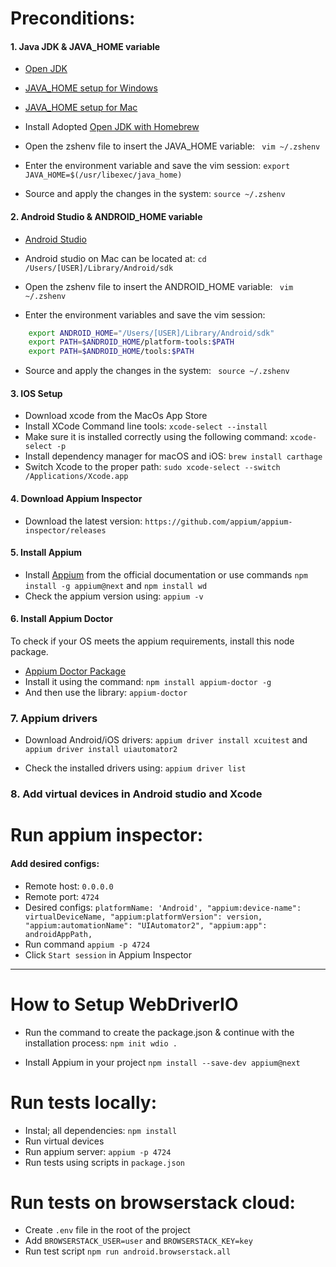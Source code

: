 # Preconditions:

#### 1. Java JDK & JAVA_HOME variable

* [Open JDK](https://openjdk.org)
* [JAVA_HOME setup for Windows](https://confluence.atlassian.com/doc/setting-the-java_home-variable-in-windows-8895.html)
* [JAVA_HOME setup for Mac](https://mkyong.com/java/how-to-set-java_home-environment-variable-on-mac-os-x/)

* Install Adopted [Open JDK with Homebrew](https://formulae.brew.sh/cask/adoptopenjdk)
* Open the zshenv file to insert the JAVA_HOME variable: ` vim ~/.zshenv`
* Enter the environment variable and save the vim session: `export JAVA_HOME=$(/usr/libexec/java_home)`
* Source and apply the changes in the system: `source ~/.zshenv`

#### 2. Android Studio & ANDROID_HOME variable

* [Android Studio](https://developer.android.com/studio?hl=es-419&gclsrc=aw.ds&gclid=Cj0KCQjwyOuYBhCGARIsAIdGQRNrDv20QvoOy_-I5E1LoZdOLu3nvhlwX_7EjPeHcE1kGQNNcIVOme0aAqckEALw_wcB)

* Android studio on Mac can be located at: `cd /Users/[USER]/Library/Android/sdk`
* Open the zshenv file to insert the ANDROID_HOME variable: ` vim ~/.zshenv`
* Enter the environment variables and save the vim session:
```bash
    export ANDROID_HOME="/Users/[USER]/Library/Android/sdk"
    export PATH=$ANDROID_HOME/platform-tools:$PATH
    export PATH=$ANDROID_HOME/tools:$PATH
```
* Source and apply the changes in the system: ` source ~/.zshenv`

#### 3. IOS Setup
* Download xcode from the MacOs App Store
* Install XCode Command line tools: `xcode-select --install`
* Make sure it is installed correctly using the following command: `xcode-select -p`
* Install dependency manager for macOS and iOS: `brew install carthage`
* Switch Xcode to the proper path: `sudo xcode-select --switch /Applications/Xcode.app`

#### 4. Download Appium Inspector

* Download the latest version: `https://github.com/appium/appium-inspector/releases`


#### 5. Install Appium

* Install [Appium](https://appium.io) from the official documentation or use commands `npm install -g appium@next` and `npm install wd`
* Check the appium version using: `appium -v`

#### 6. Install Appium Doctor
To check if your OS meets the appium requirements, install this node package.
* [Appium Doctor Package](https://github.com/appium/appium-doctor)
* Install it using the command: `npm install appium-doctor -g`
* And then use the library: `appium-doctor`

### 7. Appium drivers
* Download Android/iOS drivers:
`appium driver install xcuitest` and `appium driver install uiautomator2`

* Check the installed drivers using: `appium driver list`

### 8. Add virtual devices in Android studio and Xcode

# Run appium inspector:
#### Add desired configs:
* Remote host: `0.0.0.0`
* Remote port: `4724`
* Desired configs:
  `platformName: 'Android',
  "appium:device-name": virtualDeviceName,
  "appium:platformVersion": version,
  "appium:automationName": "UIAutomator2",
  "appium:app": androidAppPath,`
* Run command `appium -p 4724`
* Click `Start session` in Appium Inspector
- - -

# How to Setup WebDriverIO

* Run the command to create the package.json & continue with the installation process:
  `npm init wdio .`

* Install Appium in your project
  `npm install --save-dev appium@next`

# Run tests locally:
* Instal; all dependencies: `npm install`
* Run virtual devices
* Run appium server: `appium -p 4724`
* Run tests using scripts in `package.json`

# Run tests on browserstack cloud:
* Create `.env` file in the root of the project
* Add `BROWSERSTACK_USER=user` and `BROWSERSTACK_KEY=key`
* Run test script `npm run android.browserstack.all`